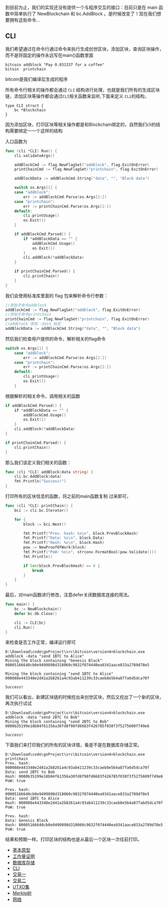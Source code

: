 到目前为止，我们的实现还没有提供一个与程序交互的接口：目前只是在 main 函数中简单执行了 NewBlockchain 和 bc.AddBlock 。是时候改变了！现在我们想要拥有这些命令...

## CLI

我们希望通过在命令行通过命令来执行生成创世区块，添加区块，查询区块操作，而不是将固定的操作永远写在main()函数里面

```
bitcoin addblock "Pay 0.031337 for a coffee"
bitoin  printchain
```
bitcoin是我们编译后生成的程序

所有命令行相关的操作都会通过 `CLI` 结构进行处理，也就是我们所有的生成区块链，添加区块等操作都会通过`CLI`相关函数来监听,下面来定义
`CLi`的结构，
```
type CLI struct {
	bc *Blockchain
}
```
因为添加区块，打印区块等相关操作都是和Blockchain绑定的，自然我们cli的结构需要绑定一一个这样的结构

入口函数为
```go
func (cli *CLI) Run() {
	cli.validateArgs()

	addBlockCmd := flag.NewFlagSet("addblock", flag.ExitOnError)
	printChainCmd := flag.NewFlagSet("printchain", flag.ExitOnError)

	addBlockData := addBlockCmd.String("data", "", "Block data")

	switch os.Args[1] {
	case "addblock":
		err := addBlockCmd.Parse(os.Args[2:])
	case "printchain":
		err := printChainCmd.Parse(os.Args[2:])
	default:
		cli.printUsage()
		os.Exit(1)
	}

	if addBlockCmd.Parsed() {
		if *addBlockData == "" {
			addBlockCmd.Usage()
			os.Exit(1)
		}
		cli.addBlock(*addBlockData)
	}

	if printChainCmd.Parsed() {
		cli.printChain()
	}
}
```
我们会使用标准库里面的 flag 包来解析命令行参数：
```go
//添加子命令addblock
addBlockCmd := flag.NewFlagSet("addblock", flag.ExitOnError)
//添加子命令printchain
printChainCmd := flag.NewFlagSet("printchain", flag.ExitOnError)
//addblock 添加 -data 标志
addBlockData := addBlockCmd.String("data", "", "Block data")
```
然后我们检查用户提供的命令，解析相关的flag命令
```go
switch os.Args[1] {
	case "addblock":
		err := addBlockCmd.Parse(os.Args[2:])
	case "printchain":
		err := printChainCmd.Parse(os.Args[2:])
	default:
		cli.printUsage()
		os.Exit(1)
	}
```
根据解析的相关命令，调用相关的函数
```go
if addBlockCmd.Parsed() {
	if *addBlockData == "" {
		addBlockCmd.Usage()
		os.Exit(1)
	}
	cli.addBlock(*addBlockData)
}

if printChainCmd.Parsed() {
	cli.printChain()
}
```
那么我们该定义我们相关的函数：
```go
func (cli *CLI) addBlock(data string) {
	cli.bc.AddBlock(data)
	fmt.Println("Success!")
}
```
打印所有的区块信息的函数，将之前的main函数复制 过来即可，
```go
func (cli *CLI) printChain() {
	bci := cli.bc.Iterator()

	for {
		block := bci.Next()

		fmt.Printf("Prev. hash: %x\n", block.PrevBlockHash)
		fmt.Printf("Data: %s\n", block.Data)
		fmt.Printf("Hash: %x\n", block.Hash)
		pow := NewProofOfWork(block)
		fmt.Printf("PoW: %s\n", strconv.FormatBool(pow.Validate()))
		fmt.Println()

		if len(block.PrevBlockHash) == 0 {
			break
		}
	}
}
```
最后，对main函数进行修改，注意defer关闭数据库连接的用法。
```go
func main() {
	bc := NewBlockchain()
	defer bc.db.Close()

	cli := CLI{bc}
	cli.Run()
}
```
来检查是否工作正常，编译运行即可
```shell
D:\Download\code\goProject\src\bitcoin\version4>blockchain.exe addblock -data "send 1BTC to Alice"
Mining the block containing "Genesis Block"
00005166640cb0e9499898d318060c9832f074440ea9341aace833a2789d78e5

Mining the block containing "send 1BTC to Alice"
000088e443340e2d41a2b8261a4c93ab411239c33caeb8e5b4a87fa6d5dca70f

Success!
```
我们可以看出，新建区块链的时候挖出来创世区块，然后又挖出了一个新的区块，再次执行试试
```shell
D:\Download\code\goProject\src\bitcoin\version4>blockchain.exe addblock -data "send 2BTC to Bob"
Mining the block containing "send 2BTC to Bob"
0000b35199e18b04f61356a30fd8f98fd6683f426785f038f3f5275609f749e6

Success!
```
下面我们来打印我们的所有的区块详情，看是不是在数据库存储正常。
```shell
D:\Download\code\goProject\src\bitcoin\version4>blockchain.exe printchain
Prev. hash: 000088e443340e2d41a2b8261a4c93ab411239c33caeb8e5b4a87fa6d5dca70f
Data: send 2BTC to Bob
Hash: 0000b35199e18b04f61356a30fd8f98fd6683f426785f038f3f5275609f749e6
PoW: true

Prev. hash: 00005166640cb0e9499898d318060c9832f074440ea9341aace833a2789d78e5
Data: send 1BTC to Alice
Hash: 000088e443340e2d41a2b8261a4c93ab411239c33caeb8e5b4a87fa6d5dca70f
PoW: true

Prev. hash:
Data: Genesis Block
Hash: 00005166640cb0e9499898d318060c9832f074440ea9341aace833a2789d78e5
PoW: true
```
结果和预期一样。打印区块的结构也是从最后一个区块一次往前打印。

- [基本原型](https://github.com/cray666/bitcoin/tree/master/version1)
- [工作量证明](https://github.com/cray666/bitcoin/tree/master/version2)
- [数据库存储](https://github.com/cray666/bitcoin/tree/master/version3)
- [CLI](https://github.com/cray666/bitcoin/tree/master/version4)
- [交易一](https://github.com/cray666/bitcoin/tree/master/version5)
- [交易二](https://github.com/cray666/bitcoin/tree/master/version6)
- [UTXO集](https://github.com/cray666/bitcoin/tree/master/version7)
- [Merkle树](https://github.com/cray666/bitcoin/tree/master/version8)
- [网络](https://github.com/cray666/bitcoin/tree/master/version9)
